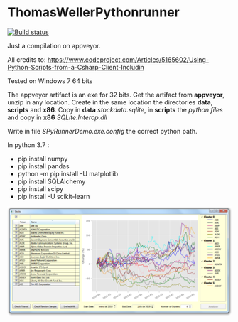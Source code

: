 # ThomasWellerPythonrunner

[![Build status](https://ci.appveyor.com/api/projects/status/s4l713cwg2wg2h7c/branch/master?svg=true)](https://ci.appveyor.com/project/op07n/thomaswellerpythonrunner/branch/master)

Just a compilation on appveyor.

All credits to:
https://www.codeproject.com/Articles/5165602/Using-Python-Scripts-from-a-Csharp-Client-Includin


Tested on Windows 7 64 bits

The appveyor artifact is an exe for 32 bits.
Get the artifact from **appveyor**, unzip in any location. Create in the same location the directories **data**, **scripts** and **x86**.
Copy in **data** <i>stockdata.sqlite</i>, in **scripts** the <i>python files</i> and copy in **x86** <i>SQLite.Interop.dll</i>

Write in file <i>SPyRunnerDemo.exe.config</i> the correct python path.

In python 3.7 :

- pip install numpy
- pip install pandas
- python -m pip install -U matplotlib
- pip install SQLAlchemy
- pip install scipy
- pip install -U scikit-learn

![stocks](stocks.png)
